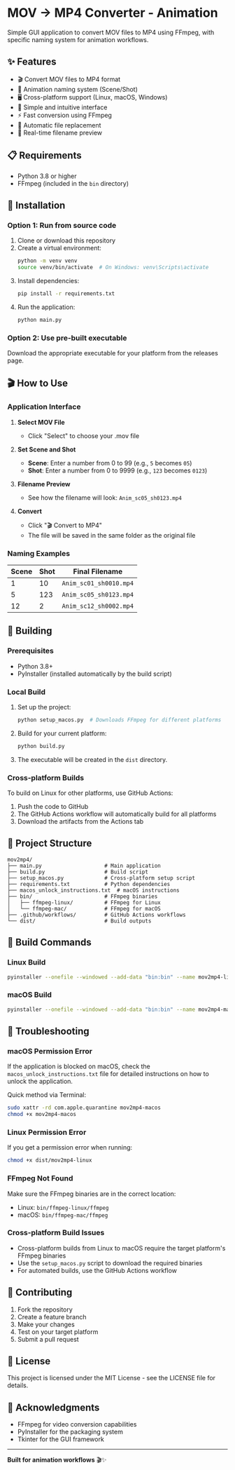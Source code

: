 # MOV → MP4 Converter - Animation

Simple GUI application to convert MOV files to MP4 using FFmpeg, with specific naming system for animation workflows.

## ✨ Features

- 🎬 Convert MOV files to MP4 format
- 🎯 Animation naming system (Scene/Shot)
- 🖥️ Cross-platform support (Linux, macOS, Windows)
- 🎨 Simple and intuitive interface
- ⚡ Fast conversion using FFmpeg
- 🔄 Automatic file replacement
- 📝 Real-time filename preview

## 📋 Requirements

- Python 3.8 or higher
- FFmpeg (included in the `bin` directory)

## 🚀 Installation

### Option 1: Run from source code

1. Clone or download this repository
2. Create a virtual environment:
   ```bash
   python -m venv venv
   source venv/bin/activate  # On Windows: venv\Scripts\activate
   ```
3. Install dependencies:
   ```bash
   pip install -r requirements.txt
   ```
4. Run the application:
   ```bash
   python main.py
   ```

### Option 2: Use pre-built executable

Download the appropriate executable for your platform from the releases page.

## 🎬 How to Use

### Application Interface

1. **Select MOV File**
   - Click "Select" to choose your .mov file

2. **Set Scene and Shot**
   - **Scene**: Enter a number from 0 to 99 (e.g., `5` becomes `05`)
   - **Shot**: Enter a number from 0 to 9999 (e.g., `123` becomes `0123`)

3. **Filename Preview**
   - See how the filename will look: `Anim_sc05_sh0123.mp4`

4. **Convert**
   - Click "🎬 Convert to MP4"
   - The file will be saved in the same folder as the original file

### Naming Examples

| Scene | Shot | Final Filename |
|-------|------|---------------|
| 1 | 10 | `Anim_sc01_sh0010.mp4` |
| 5 | 123 | `Anim_sc05_sh0123.mp4` |
| 12 | 2 | `Anim_sc12_sh0002.mp4` |

## 🔧 Building

### Prerequisites

- Python 3.8+
- PyInstaller (installed automatically by the build script)

### Local Build

1. Set up the project:
   ```bash
   python setup_macos.py  # Downloads FFmpeg for different platforms
   ```

2. Build for your current platform:
   ```bash
   python build.py
   ```

3. The executable will be created in the `dist` directory.

### Cross-platform Builds

To build on Linux for other platforms, use GitHub Actions:

1. Push the code to GitHub
2. The GitHub Actions workflow will automatically build for all platforms
3. Download the artifacts from the Actions tab

## 📁 Project Structure

```
mov2mp4/
├── main.py                    # Main application
├── build.py                   # Build script
├── setup_macos.py             # Cross-platform setup script
├── requirements.txt           # Python dependencies
├── macos_unlock_instructions.txt  # macOS instructions
├── bin/                       # FFmpeg binaries
│   ├── ffmpeg-linux/          # FFmpeg for Linux
│   └── ffmpeg-mac/            # FFmpeg for macOS
├── .github/workflows/         # GitHub Actions workflows
└── dist/                      # Build outputs
```

## 🔨 Build Commands

### Linux Build
```bash
pyinstaller --onefile --windowed --add-data "bin:bin" --name mov2mp4-linux main.py
```

### macOS Build
```bash
pyinstaller --onefile --windowed --add-data "bin:bin" --name mov2mp4-macos --target-architecture universal2 main.py
```

## 🔧 Troubleshooting

### macOS Permission Error
If the application is blocked on macOS, check the `macos_unlock_instructions.txt` file for detailed instructions on how to unlock the application.

Quick method via Terminal:
```bash
sudo xattr -rd com.apple.quarantine mov2mp4-macos
chmod +x mov2mp4-macos
```

### Linux Permission Error
If you get a permission error when running:
```bash
chmod +x dist/mov2mp4-linux
```

### FFmpeg Not Found
Make sure the FFmpeg binaries are in the correct location:
- Linux: `bin/ffmpeg-linux/ffmpeg`
- macOS: `bin/ffmpeg-mac/ffmpeg`

### Cross-platform Build Issues
- Cross-platform builds from Linux to macOS require the target platform's FFmpeg binaries
- Use the `setup_macos.py` script to download the required binaries
- For automated builds, use the GitHub Actions workflow

## 🤝 Contributing

1. Fork the repository
2. Create a feature branch
3. Make your changes
4. Test on your target platform
5. Submit a pull request

## 📄 License

This project is licensed under the MIT License - see the LICENSE file for details.

## 🙏 Acknowledgments

- FFmpeg for video conversion capabilities
- PyInstaller for the packaging system
- Tkinter for the GUI framework

---

**Built for animation workflows** 🎬✨
